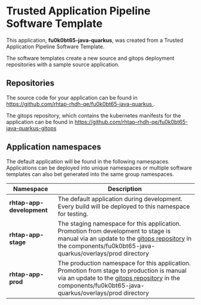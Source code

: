 # Trusted Application Pipeline Software Template

This application, **fu0k0bt65-java-quarkus**, was created from a Trusted Application Pipeline Software Template.

The software templates create a new source and gitops deployment repositories with a sample source application. 

## Repositories

The source code for your application can be found in [https://github.com/rhtap-rhdh-qe/fu0k0bt65-java-quarkus ](https://github.com/rhtap-rhdh-qe/fu0k0bt65-java-quarkus ).
 
The gitops repository, which contains the kubernetes manifests for the application can be found in 
[https://github.com/rhtap-rhdh-qe/fu0k0bt65-java-quarkus-gitops ](https://github.com/rhtap-rhdh-qe/fu0k0bt65-java-quarkus-gitops ) 

## Application namespaces 

The default application will be found in the following namespaces. Applications can be deployed into unique namespaces or multiple software templates can also bet generated into the same group namespaces.  

|  Namespace   |  Description   |  
| -------- | -------- |   
| **rhtap-app-development** | The default application during development. Every build will be deployed to this namespace for testing. | 
| **rhtap-app-stage** | The staging namespace for this application. Promotion from development to stage is manual via an update to the [gitops repository](https://github.com/rhtap-rhdh-qe/fu0k0bt65-java-quarkus-gitops ) in the components/fu0k0bt65-java-quarkus/overlays/prod directory |  
| **rhtap-app-prod** | The production namespace for this application. Promotion from stage to production is manual via an update to the [gitops repository](https://github.com/rhtap-rhdh-qe/fu0k0bt65-java-quarkus-gitops ) in the components/fu0k0bt65-java-quarkus/overlays/prod directory | 